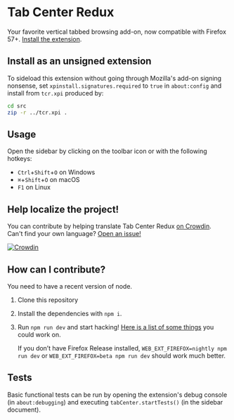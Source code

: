 # Tab Center Redux

Your favorite vertical tabbed browsing add-on, now compatible with Firefox 57+.
[Install the extension](https://addons.mozilla.org/firefox/addon/tab-center-redux/).

## Install as an unsigned extension

To sideload this extension without going through Mozilla's add-on signing
nonsense, set `xpinstall.signatures.required` to `true` in `about:config` and
install from `tcr.xpi` produced by:

```bash
cd src
zip -r ../tcr.xpi .
```

## Usage
Open the sidebar by clicking on the toolbar icon or with the following hotkeys:
- `Ctrl`+`Shift`+`O` on Windows
- `⌘`+`Shift`+`O` on macOS
- `F1` on Linux

## Help localize the project!
You can contribute by helping translate Tab Center Redux [on Crowdin](https://crowdin.com/project/tab-center-redux).  
Can't find your own language? [Open an issue!](https://github.com/eoger/tabcenter-redux/issues/new) 

[![Crowdin](https://d322cqt584bo4o.cloudfront.net/tab-center-redux/localized.svg)](https://crowdin.com/project/tab-center-redux)

## How can I contribute?

You need to have a recent version of node.
1. Clone this repository
2. Install the dependencies with `npm i`.
3. Run `npm run dev` and start hacking! [Here is a list of some things](https://github.com/eoger/tabcenter-redux/issues?q=is%3Aopen+is%3Aissue+label%3AA-P2) you could work on.

   If you don’t have Firefox Release installed, `WEB_EXT_FIREFOX=nightly npm run dev` or `WEB_EXT_FIREFOX=beta npm run dev` should work much better.

## Tests

Basic functional tests can be run by opening the extension's debug console (in `about:debugging`) and executing `tabCenter.startTests()` (in the sidebar document).
